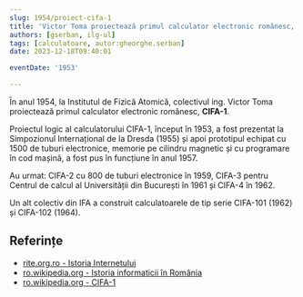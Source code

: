 ```yaml
---
slug: 1954/proiect-cifa-1
title: 'Victor Toma proiectează primul calculator electronic românesc, CIFA-1'
authors: [gserban, ilg-ul]
tags: [calculatoare, autor:gheorghe.serban]
date: 2023-12-18T09:40:01

eventDate: '1953'

---
```


În anul 1954, la Institutul de Fizică Atomică,
colectivul ing. Victor Toma proiectează primul
calculator electronic românesc, **CIFA-1**.

<!-- truncate -->

Proiectul logic al calculatorului CIFA-1, început în 1953, a fost prezentat
la Simpozionul Internațional de la Dresda (1955) și apoi prototipul echipat
cu 1500 de tuburi electronice,
memorie pe cilindru magnetic și cu programare
în cod mașină, a fost pus în funcțiune în anul 1957.

Au urmat: CIFA-2 cu 800 de tuburi electronice în 1959,
CIFA-3 pentru Centrul de calcul al Universității din București în 1961 și
CIFA-4 în 1962.

Un alt colectiv din IFA a construit calculatoarele de tip serie CIFA-101
(1962) și CIFA-102 (1964).

## Referințe

- [rite.org.ro - Istoria Internetului](https://rite.org.ro/istoria-internetului/)
- [ro.wikipedia.org - Istoria informaticii în România](https://ro.wikipedia.org/wiki/Istoria_informaticii_în_România)
- [ro.wikipedia.org - CIFA-1](https://ro.wikipedia.org/wiki/CIFA)
